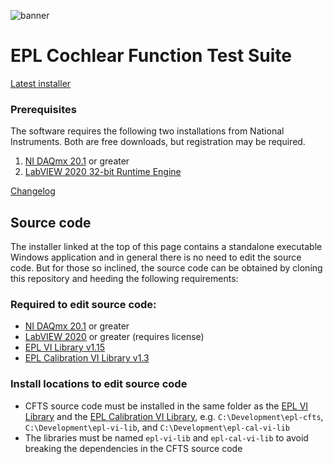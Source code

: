 ![banner](https://github.com/user-attachments/assets/b094effd-351c-4a0e-b5f6-d214fe423cc6)

# EPL Cochlear Function Test Suite

[Latest installer](https://github.com/EPL-Engineering/epl-cfts/releases/download/v3.0.1/EPL_CFTS_Install_3-0-1.exe)

### Prerequisites
The software requires the following two installations from National Instruments. Both are free downloads, but registration may be required.
1. [NI DAQmx 20.1](https://www.ni.com/en/support/downloads/drivers/download.ni-daq-mx.html#348669) or greater
2. [LabVIEW 2020 32-bit Runtime Engine](https://www.ni.com/en/support/downloads/software-products/download.labview-runtime.html?srsltid=AfmBOorCUv3V_56cdQDMn3BNF-vT57k48-523YsmQve1thLfrV5-ecnW#369481)

[Changelog](CHANGELOG.md)

## Source code
The installer linked at the top of this page contains a standalone executable Windows application and in general there is no need to edit the source code. But for those so inclined, the source code can be obtained by cloning this repository and heeding the following requirements:

### Required to edit source code:
- [NI DAQmx 20.1](https://www.ni.com/en/support/downloads/drivers/download.ni-daq-mx.html#348669) or greater
- [LabVIEW 2020](https://www.ni.com/en/support/downloads/software-products/download.labview.html#346254) or greater (requires license)
- [EPL VI Library v1.15](../../../epl-vi-lib/releases/tag/v1.15)
- [EPL Calibration VI Library v1.3](../../../epl-cal-vi-lib/releases/tag/v1.3)

### Install locations to edit source code
- CFTS source code must be installed in the same folder as the [EPL VI Library](../../../epl-vi-lib) and the [EPL Calibration VI Library](../../../epl-cal-vi-lib), e.g. `C:\Development\epl-cfts`, `C:\Development\epl-vi-lib`, and `C:\Development\epl-cal-vi-lib`
- The libraries must be named `epl-vi-lib` and `epl-cal-vi-lib` to avoid breaking the dependencies in the CFTS source code

